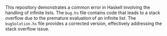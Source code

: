 This repository demonstrates a common error in Haskell involving the handling of infinite lists. The `bug.hs` file contains code that leads to a stack overflow due to the premature evaluation of an infinite list. The `bugSolution.hs` file provides a corrected version, effectively addressing the stack overflow issue.